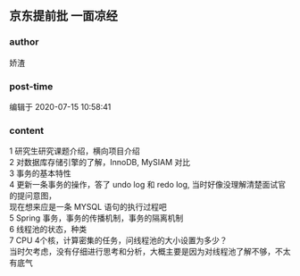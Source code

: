 ## 京东提前批 一面凉经
### author 
娇渣
### post-time 

编辑于  2020-07-15 10:58:41
### content 
<div class="post-topic-des nc-post-content">
 <div>
  1 研究生研究课题介绍，横向项目介绍
 </div>
 <div>
  2 对数据库存储引擎的了解，InnoDB, MySIAM 对比
 </div>
 <div>
  3 事务的基本特性
 </div>
 <div>
  4 更新一条事务的操作，答了 undo log 和 redo log, 当时好像没理解清楚面试官的提问意图，
 </div>
 <div>
  现在想来应是一条 MYSQL 语句的执行过程吧
 </div>
 <div>
  5 Spring 事务，事务的传播机制，事务的隔离机制
 </div>
 <div>
  6 线程池的状态，种类
 </div>
 <div>
  7 CPU 4个核，计算密集的任务，问线程池的大小设置为多少？
 </div>
 <div>
  当时欠考虑，没有仔细进行思考和分析，大概主要是因为对线程池了解不够，不太有底气
 </div>
 <div>
  <br/>
 </div>
</div>
